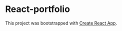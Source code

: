 # React-portfolio

This project was bootstrapped with [Create React App](https://github.com/facebook/create-react-app).


